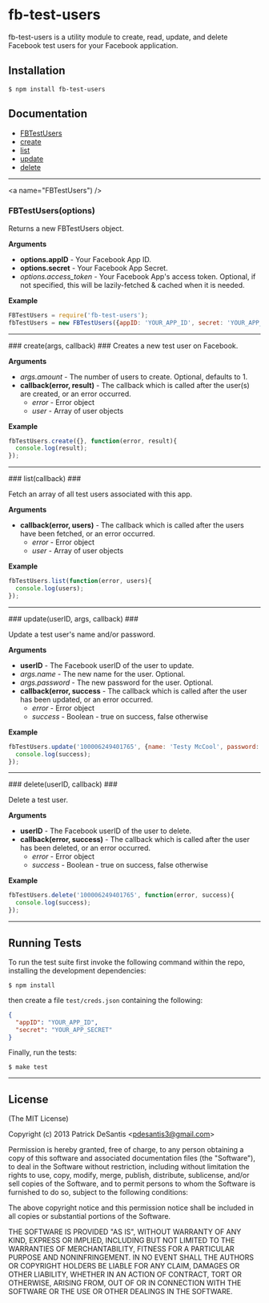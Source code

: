 fb-test-users
===

fb-test-users is a utility module to create, read, update, and delete Facebook test users for your Facebook application.

Installation
---

    $ npm install fb-test-users

Documentation
---
* [FBTestUsers](#FBTestUsers)
* [create](#create)
* [list](#list)
* [update](#update)
* [delete](#delete)

---

<a name="FBTestUsers") />
### FBTestUsers(options) ###
Returns a new FBTestUsers object.

**Arguments**

* **options.appID** - Your Facebook App ID.
* **options.secret** - Your Facebook App Secret.
* *options.access_token* - Your Facebook App's access token. Optional, if not specified, this will be lazily-fetched & cached when it is needed.

**Example**

```javascript
FBTestUsers = require('fb-test-users');
fbTestUsers = new FBTestUsers({appID: 'YOUR_APP_ID', secret: 'YOUR_APP_SECRET'});
```

---

<a name="create" />
### create(args, callback) ###
Creates a new test user on Facebook.

**Arguments**

* *args.amount* - The number of users to create. Optional, defaults to 1.
* **callback(error, result)** - The callback which is called after the user(s) are created, or an error occurred.
  * *error* - Error object
  * *user* - Array of user objects

**Example**

```javascript
fbTestUsers.create({}, function(error, result){
  console.log(result);
});
```

---

<a name="list" />
### list(callback) ###

Fetch an array of all test users associated with this app.

**Arguments**

* **callback(error, users)** - The callback which is called after the users have been fetched, or an error occurred.
  * *error* - Error object
  * *user* - Array of user objects

**Example**

```javascript
fbTestUsers.list(function(error, users){
  console.log(users);
});
```

---

<a name="update" />
### update(userID, args, callback) ###

Update a test user's name and/or password.

**Arguments**

* **userID** - The Facebook userID of the user to update.
* *args.name* - The new name for the user. Optional.
* *args.password* - The new password for the user. Optional.
* **callback(error, success** - The callback which is called after the user has been updated, or an error occurred.
  * *error* - Error object
  * *success* - Boolean - true on success, false otherwise

**Example**

```javascript
fbTestUsers.update('100006249401765', {name: 'Testy McCool', password: 'nottest'}, function(error, success){
  console.log(success);
});
```

---

<a name="delete" />
### delete(userID, callback) ###

Delete a test user.

**Arguments**

* **userID** - The Facebook userID of the user to delete.
* **callback(error, success)** - The callback which is called after the user has been deleted, or an error occurred.
  * *error* - Error object
  * *success* - Boolean - true on success, false otherwise

**Example**

```javascript
fbTestUsers.delete('100006249401765', function(error, success){
  console.log(success);
});
```

---

## Running Tests ##

To run the test suite first invoke the following command within the repo, installing the development dependencies:

    $ npm install

then create a file `test/creds.json` containing the following:
```json
{
  "appID": "YOUR_APP_ID",
  "secret": "YOUR_APP_SECRET"
}
```

Finally, run the tests:

    $ make test

---

## License ##

(The MIT License)

Copyright (c) 2013 Patrick DeSantis &lt;pdesantis3@gmail.com&gt;

Permission is hereby granted, free of charge, to any person obtaining
a copy of this software and associated documentation files (the
"Software"), to deal in the Software without restriction, including
without limitation the rights to use, copy, modify, merge, publish,
distribute, sublicense, and/or sell copies of the Software, and to
permit persons to whom the Software is furnished to do so, subject to
the following conditions:

The above copyright notice and this permission notice shall be
included in all copies or substantial portions of the Software.

THE SOFTWARE IS PROVIDED "AS IS", WITHOUT WARRANTY OF ANY KIND,
EXPRESS OR IMPLIED, INCLUDING BUT NOT LIMITED TO THE WARRANTIES OF
MERCHANTABILITY, FITNESS FOR A PARTICULAR PURPOSE AND
NONINFRINGEMENT. IN NO EVENT SHALL THE AUTHORS OR COPYRIGHT HOLDERS BE
LIABLE FOR ANY CLAIM, DAMAGES OR OTHER LIABILITY, WHETHER IN AN ACTION
OF CONTRACT, TORT OR OTHERWISE, ARISING FROM, OUT OF OR IN CONNECTION
WITH THE SOFTWARE OR THE USE OR OTHER DEALINGS IN THE SOFTWARE.
